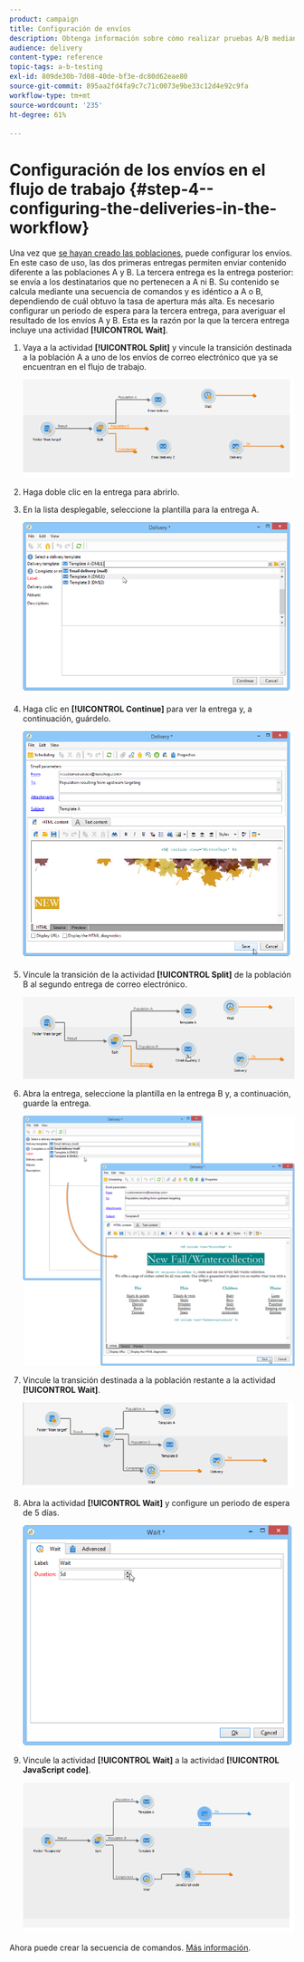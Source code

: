 ```yaml
---
product: campaign
title: Configuración de envíos
description: Obtenga información sobre cómo realizar pruebas A/B mediante un caso de uso dedicado
audience: delivery
content-type: reference
topic-tags: a-b-testing
exl-id: 809de30b-7d08-40de-bf3e-dc80d62eae80
source-git-commit: 895aa2fd4fa9c7c71c0073e9be33c12d4e92c9fa
workflow-type: tm+mt
source-wordcount: '235'
ht-degree: 61%

---
```


# Configuración de los envíos en el flujo de trabajo {#step-4--configuring-the-deliveries-in-the-workflow}

Una vez que [se hayan creado las poblaciones](a-b-testing-uc-population-samples.md), puede configurar los envíos. En este caso de uso, las dos primeras entregas permiten enviar contenido diferente a las poblaciones A y B. La tercera entrega es la entrega posterior: se envía a los destinatarios que no pertenecen a A ni B. Su contenido se calcula mediante una secuencia de comandos y es idéntico a A o B, dependiendo de cuál obtuvo la tasa de apertura más alta. Es necesario configurar un periodo de espera para la tercera entrega, para averiguar el resultado de los envíos A y B. Esta es la razón por la que la tercera entrega incluye una actividad **[!UICONTROL Wait]**.

1. Vaya a la actividad **[!UICONTROL Split]** y vincule la transición destinada a la población A a uno de los envíos de correo electrónico que ya se encuentran en el flujo de trabajo.

   ![](assets/use_case_abtesting_createdeliveries_001.png)

1. Haga doble clic en la entrega para abrirlo.
1. En la lista desplegable, seleccione la plantilla para la entrega A.

   ![](assets/use_case_abtesting_createdeliveries_003.png)

1. Haga clic en **[!UICONTROL Continue]** para ver la entrega y, a continuación, guárdelo.

   ![](assets/use_case_abtesting_createdeliveries_002.png)

1. Vincule la transición de la actividad **[!UICONTROL Split]** de la población B al segundo entrega de correo electrónico.

   ![](assets/use_case_abtesting_createdeliveries_004.png)

1. Abra la entrega, seleccione la plantilla en la entrega B y, a continuación, guarde la entrega.

   ![](assets/use_case_abtesting_createdeliveries_005.png)

1. Vincule la transición destinada a la población restante a la actividad **[!UICONTROL Wait]**.

   ![](assets/use_case_abtesting_createdeliveries_006.png)

1. Abra la actividad **[!UICONTROL Wait]** y configure un periodo de espera de 5 días.

   ![](assets/use_case_abtesting_createdeliveries_007.png)

1. Vincule la actividad **[!UICONTROL Wait]** a la actividad **[!UICONTROL JavaScript code]**.

   ![](assets/use_case_abtesting_createdeliveries_008.png)

Ahora puede crear la secuencia de comandos. [Más información](a-b-testing-uc-script.md).
